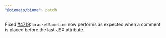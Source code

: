 ```yaml
---
"@biomejs/biome": patch
---
```


Fixed [#4719](https://github.com/biomejs/biome/issues/4719): `bracketSameLine` now performs as expected when a comment is placed before the last JSX attribute.
